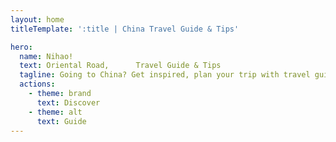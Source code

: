 ```yaml
---
layout: home
titleTemplate: ':title | China Travel Guide & Tips'

hero:
  name: Nihao!
  text: Oriental Road,      Travel Guide & Tips
  tagline: Going to China? Get inspired, plan your trip with travel guides, destination information, and experience tips from local experts on Oriental Road.
  actions:
    - theme: brand
      text: Discover
    - theme: alt
      text: Guide
---
```

